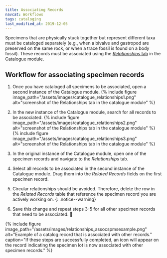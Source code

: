 ```yaml
---
title: Associating Records
navcat: Workflows
tags: cataloging
last_modified_at: 2019-12-05
---
```


Specimens that are physically stuck together but represent different taxa must be cataloged separately (e.g., when a bivalve and gastropod are preserved on the same rock, or when a trace fossil is found on a body fossil). These records must be associated using the [*Relationships* tab](https://lacmip.github.io/emu/documentation/catalogue/) in the Catalogue module.

## Workflow for associating specimen records

1. Once you have cataloged all specimens to be associated, open a second instance of the Catalogue module.
{% include figure image_path="/assets/images/catalogue_relationships1.png" alt="screenshot of the Relationships tab in the catalogue module" %}

2. In the new instance of the Catalogue module, search for all records to be associated.
{% include figure image_path="/assets/images/catalogue_relationships2.png" alt="screenshot of the Relationships tab in the catalogue module" %}
{% include figure image_path="/assets/images/catalogue_relationships3.png" alt="screenshot of the Relationships tab in the catalogue module" %}

3. In the original instance of the Catalogue module, open one of the specimen records and navigate to the *Relationships* tab.
4. Select all records to be associated in the second instance of the Catalogue module. Drag them into the *Related Records* fields on the first specimen record.

5. Circular relationships should be avoided. Therefore, delete the row in the _Related Records_ table that reference the specimen record you are actively working on.
{: .notice--warning}

6. Save this change and repeat steps 3-5 for all other specimen records that need to be associated. :repeat:

{% include figure image_path="/assets/images/relationships_assocspmsexample.png" alt="Example of a catalog record that is associated with other records." caption="If these steps are successfully completed, an icon will appear on the record indicating the specimen lot is now associated with other specimen records." %}
